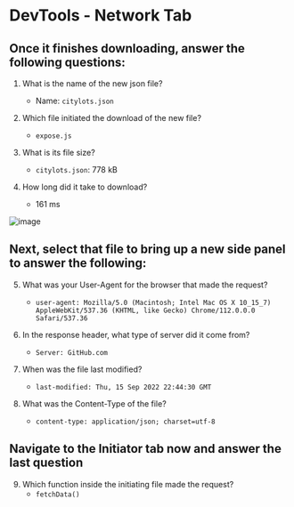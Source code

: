 # DevTools - Network Tab

## Once it finishes downloading, answer the following questions:
1. What is the name of the new json file?

    - Name: `citylots.json`
  
2. Which file initiated the download of the new file?
    - `expose.js`

3. What is its file size?
    - `citylots.json`: 778 kB	
  

4. How long did it take to download?
    - 161 ms

![image](https://cdn.discordapp.com/attachments/1031770132403453985/1102161747311345694/image.png)

## Next, select that file to bring up a new side panel to answer the following:

5. What was your User-Agent for the browser that made the request?
   
    - `user-agent: Mozilla/5.0 (Macintosh; Intel Mac OS X 10_15_7) AppleWebKit/537.36 (KHTML, like Gecko) Chrome/112.0.0.0 Safari/537.36`

6. In the response header, what type of server did it come from?
   
    - `Server: GitHub.com`

7. When was the file last modified?
   
   - `last-modified: Thu, 15 Sep 2022 22:44:30 GMT`
  
8. What was the Content-Type of the file?

    - `content-type: application/json; charset=utf-8`
  
## Navigate to the Initiator tab now and answer the last question

9. Which function inside the initiating file made the request?
    - `fetchData()`